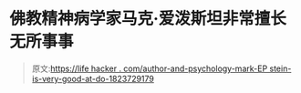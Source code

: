 # 佛教精神病学家马克·爱泼斯坦非常擅长无所事事

> 原文:[https://life hacker . com/author-and-psychology-mark-EP stein-is-very-good-at-do-1823729179](https://lifehacker.com/author-and-psychiatrist-mark-epstein-is-very-good-at-do-1823729179)